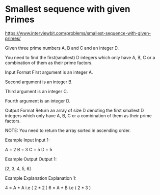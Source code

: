 # Smallest sequence with given Primes


https://www.interviewbit.com/problems/smallest-sequence-with-given-primes/



GIven three prime numbers A, B and C and an integer D.

You need to find the first(smallest) D integers which only have A, B, C or a combination of them as their prime factors.



Input Format
First argument is an integer A.

Second argument is an integer B.

Third argument is an integer C.

Fourth argument is an integer D.



Output Format
Return an array of size D denoting the first smallest D integers which only have A, B, C or a combination of them as their prime factors.

NOTE: You need to return the array sorted in ascending order.



Example Input
Input 1:

 A = 2
 B = 3
 C = 5
 D = 5


Example Output
Output 1:

 [2, 3, 4, 5, 6]


Example Explanation
Explanation 1:

 4 = A * A i.e ( 2 * 2 ) 
 6 = A * B i.e ( 2 * 3 )

